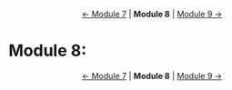 <p align="center">
    <a href="module-7.md">← Module 7</a> | <strong>Module 8</strong> | <a href="module-9.md">Module 9 →</a>
</p>

# Module 8: 



<p align="center">
    <a href="module-7.md">← Module 7</a> | <strong>Module 8</strong> | <a href="module-9.md">Module 9 →</a>
</p>
